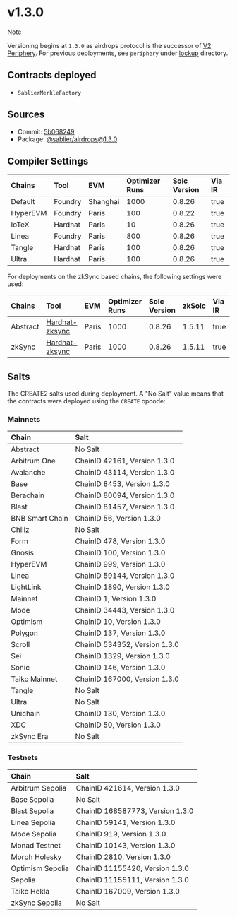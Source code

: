 # v1.3.0

> [!NOTE]
>
> Versioning begins at `1.3.0` as airdrops protocol is the successor of
> [V2 Periphery](https://github.com/sablier-labs/v2-periphery). For previous deployments, see `periphery` under
> [lockup](../../lockup/) directory.

## Contracts deployed

- `SablierMerkleFactory`

## Sources

- Commit: [5b068249](https://github.com/sablier-labs/airdrops/commit/5b0682494e060ef93aedecabd5afe930adfcf2ed)
- Package: [@sablier/airdrops@1.3.0](https://npmjs.com/package/@sablier/airdrops/v/1.3.0)

## Compiler Settings

| Chains   | Tool    | EVM      | Optimizer Runs | Solc Version | Via IR |
| :------- | :------ | :------- | :------------- | :----------- | :----- |
| Default  | Foundry | Shanghai | 1000           | 0.8.26       | true   |
| HyperEVM | Foundry | Paris    | 100            | 0.8.22       | true   |
| IoTeX    | Hardhat | Paris    | 10             | 0.8.26       | true   |
| Linea    | Foundry | Paris    | 800            | 0.8.26       | true   |
| Tangle   | Hardhat | Paris    | 100            | 0.8.26       | true   |
| Ultra    | Hardhat | Paris    | 100            | 0.8.26       | true   |

For deployments on the zkSync based chains, the following settings were used:

| Chains   | Tool                                                                             | EVM   | Optimizer Runs | Solc Version | zkSolc | Via IR |
| :------- | :------------------------------------------------------------------------------- | :---- | :------------- | :----------- | :----- | :----- |
| Abstract | [Hardhat-zksync](https://docs.abs.xyz/build-on-abstract/smart-contracts/hardhat) | Paris | 1000           | 0.8.26       | 1.5.11 | true   |
| zkSync   | [Hardhat-zksync](https://docs.zksync.io/zksync-era/tooling/hardhat)              | Paris | 1000           | 0.8.26       | 1.5.11 | true   |

## Salts

The CREATE2 salts used during deployment. A "No Salt" value means that the contracts were deployed using the `CREATE`
opcode:

### Mainnets

| Chain           | Salt                          |
| :-------------- | :---------------------------- |
| Abstract        | No Salt                       |
| Arbitrum One    | ChainID 42161, Version 1.3.0  |
| Avalanche       | ChainID 43114, Version 1.3.0  |
| Base            | ChainID 8453, Version 1.3.0   |
| Berachain       | ChainID 80094, Version 1.3.0  |
| Blast           | ChainID 81457, Version 1.3.0  |
| BNB Smart Chain | ChainID 56, Version 1.3.0     |
| Chiliz          | No Salt                       |
| Form            | ChainID 478, Version 1.3.0    |
| Gnosis          | ChainID 100, Version 1.3.0    |
| HyperEVM        | ChainID 999, Version 1.3.0    |
| Linea           | ChainID 59144, Version 1.3.0  |
| LightLink       | ChainID 1890, Version 1.3.0   |
| Mainnet         | ChainID 1, Version 1.3.0      |
| Mode            | ChainID 34443, Version 1.3.0  |
| Optimism        | ChainID 10, Version 1.3.0     |
| Polygon         | ChainID 137, Version 1.3.0    |
| Scroll          | ChainID 534352, Version 1.3.0 |
| Sei             | ChainID 1329, Version 1.3.0   |
| Sonic           | ChainID 146, Version 1.3.0    |
| Taiko Mainnet   | ChainID 167000, Version 1.3.0 |
| Tangle          | No Salt                       |
| Ultra           | No Salt                       |
| Unichain        | ChainID 130, Version 1.3.0    |
| XDC             | ChainID 50, Version 1.3.0     |
| zkSync Era      | No Salt                       |

### Testnets

| Chain            | Salt                             |
| :--------------- | :------------------------------- |
| Arbitrum Sepolia | ChainID 421614, Version 1.3.0    |
| Base Sepolia     | No Salt                          |
| Blast Sepolia    | ChainID 168587773, Version 1.3.0 |
| Linea Sepolia    | ChainID 59141, Version 1.3.0     |
| Mode Sepolia     | ChainID 919, Version 1.3.0       |
| Monad Testnet    | ChainID 10143, Version 1.3.0     |
| Morph Holesky    | ChainID 2810, Version 1.3.0      |
| Optimism Sepolia | ChainID 11155420, Version 1.3.0  |
| Sepolia          | ChainID 11155111, Version 1.3.0  |
| Taiko Hekla      | ChainID 167009, Version 1.3.0    |
| zkSync Sepolia   | No Salt                          |
